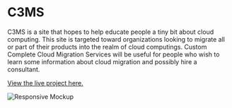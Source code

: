 # C3MS

C3MS is a site that hopes to help educate people a tiny bit about cloud computing.  This site is targeted toward organizations looking to migrate all or part of their products into the realm of cloud computings.  Custom Complete Cloud Migration Services will be useful for people who wish to learn some information about cloud migration and possibly hire a consultant.

[View the live project here.](https://vcgithubcode.github.io/portfolio-project-1/)

![Responsive Mockup](https://github.com/VCGithubCode/portfolio-project-1/blob/main/assets/images/)
